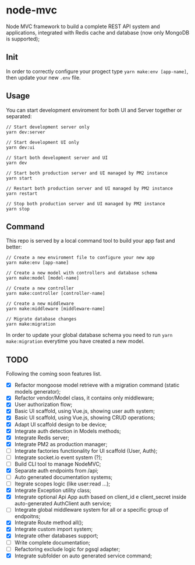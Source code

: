 # node-mvc

Node MVC framework to build a complete REST API system and applications, integrated with Redis cache and database (now only MongoDB is supported);

## Init

In order to correctly configure your progect type ```yarn make:env [app-name]```, then update your new `.env` file.

## Usage

You can start development enviroment for both UI and Server together or separated:

```
// Start development server only
yarn dev:server

// Start development UI only
yarn dev:ui

// Start both development server and UI
yarn dev

// Start both production server and UI managed by PM2 instance
yarn start

// Restart both production server and UI managed by PM2 instance
yarn restart

// Stop both production server and UI managed by PM2 instance
yarn stop
```

## Command

This repo is served by a local command tool to build your app fast and better:

```
// Create a new enviroment file to configure your new app
yarn make:env [app-name]

// Create a new model with controllers and database schema
yarn make:model [model-name]

// Create a new controller
yarn make:controller [controller-name]

// Create a new middleware
yarn make:middleware [middleware-name]

// Migrate database changes
yarn make:migration
```

In order to update your global database schema you need to run ```yarn make:migration``` everytime you have created a new model.

## TODO

Following the coming soon features list.

- [X] Refactor mongoose model retrieve with a migration command (static models generator);
- [X] Refactor vendor/Model class, it contains only middleware;
- [X] User authorization flow;
- [X] Basic UI scaffold, using Vue.js, showing user auth system;
- [X] Basic UI scaffold, using Vue.js, showing CRUD operations;
- [X] Adapt UI scaffold design to be device;
- [X] Integrate auth detection in Models methods;
- [X] Integrate Redis server;
- [X] Integrate PM2 as production manager;
- [ ] Integrate factories functionality for UI scaffold (User, Auth);
- [ ] Integrate socket.io event system (?);
- [ ] Build CLI tool to manage NodeMVC;
- [X] Separate auth endpoints from /api;
- [ ] Auto generated documentation systems;
- [ ] Itegrate scopes logic (like user:read ...);
- [X] Integrate Exception utility class;
- [X] Integrate optional Api App auth based on client_id e client_secret inside auto-generated AuthClient auth service;
- [ ] Integrate global middleware system for all or a specific group of endpoitns;
- [X] Integrate Route method all();
- [X] Integrate custom import system;
- [X] Integrate other databases support;
- [ ] Write complete documentation;
- [ ] Refactoring exclude logic for pgsql adapter;
- [X] Integrate subfolder on auto generated service command;
